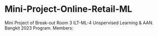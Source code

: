 # Mini-Project-Online-Retail-ML
Mini Project of Break-out Room 3 ILT-ML-4 Unspervised Learning &amp; AAN. Bangkit 2023 Program. Members:
